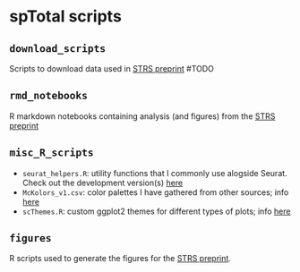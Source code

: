 # spTotal scripts

## `download_scripts`
Scripts to download data used in [STRS preprint]()
#TODO

## `rmd_notebooks`
R markdown notebooks containing analysis (and figures) from the [STRS preprint]()

## `misc_R_scripts`
- `seurat_helpers.R`: utility functions that I commonly use alogside Seurat. Check out the development version(s) [here](https://github.com/mckellardw/DWM_utils/tree/main/sc_utils/seurat_helpers)
- `McKolors_v1.csv`: color palettes I have gathered from other sources; info [here](https://github.com/mckellardw/DWM_utils/tree/main/plotting_utils)
- `scThemes.R`: custom ggplot2 themes for different types of plots; info [here](https://github.com/mckellardw/DWM_utils/tree/main/plotting_utils)

## `figures`
R scripts used to generate the figures for the [STRS preprint]().
